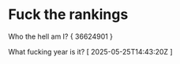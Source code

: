# Fuck the rankings

Who the hell am I?
{ 36624901 }

What fucking year is it?
[ 2025-05-25T14:43:20Z ]
